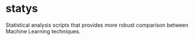 # statys
Statistical analysis scripts that provides more robust comparison between Machine Learning techniques.
